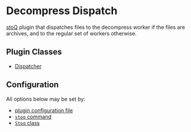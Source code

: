 # Decompress Dispatch

[stoQ](https://stoq-framework.readthedocs.io/en/latest/index.html) plugin that dispatches files to the decompress worker 
if the files are archives, and to the regular set of workers otherwise.

## Plugin Classes

- [Dispatcher](https://stoq-framework.readthedocs.io/en/latest/dev/dispatchers.html)

## Configuration

All options below may be set by:

- [plugin configuration file](https://stoq-framework.readthedocs.io/en/latest/dev/plugin_overview.html#configuration)
- [`stoq` command](https://stoq-framework.readthedocs.io/en/latest/gettingstarted.html#plugin-options)
- [`Stoq` class](https://stoq-framework.readthedocs.io/en/latest/dev/core.html?highlight=plugin_opts#using-providers)
